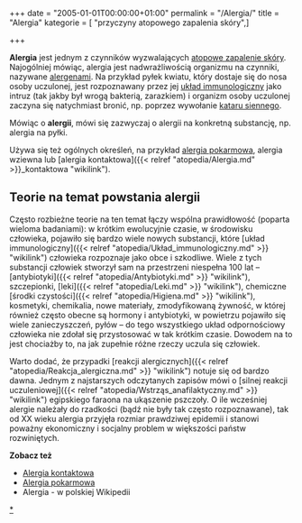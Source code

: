 +++
date = "2005-01-01T00:00:00+01:00"
permalink = "/Alergia/"
title = "Alergia"
kategorie = [ "przyczyny atopowego zapalenia skóry",]

+++

**Alergia** jest jednym z czynników wyzwalających [atopowe zapalenie skóry](/atopedia/Atopowe_zapalenie_skóry "wikilink"). Najogólniej mówiąc, alergia jest nadwrażliwością organizmu na czynniki, nazywane [alergenami](/atopedia/Alergen "wikilink"). Na przykład pyłek kwiatu, który dostaje się do nosa osoby uczulonej, jest rozpoznawany przez jej [układ immunologiczny](/atopedia/Układ_immunologiczny "wikilink") jako intruz (tak jakby był wrogą bakterią, zarazkiem) i organizm osoby uczulonej zaczyna się natychmiast bronić, np. poprzez wywołanie [kataru siennego](/atopedia/Katar_sienny "wikilink").

Mówiąc o **alergii**, mówi się zazwyczaj o alergii na konkretną substancję, np. alergia na pyłki.

Używa się też ogólnych określeń, na przykład [alergia pokarmowa](/atopedia/Alergia_pokarmowa "wikilink"), alergia wziewna lub [alergia kontaktowa]({{< relref "atopedia/Alergia.md" >}}_kontaktowa "wikilink").

Teorie na temat powstania alergii
---------------------------------

Często rozbieżne teorie na ten temat łączy wspólna prawidłowość (poparta wieloma badaniami): w krótkim ewolucyjnie czasie, w środowisku człowieka, pojawiło się bardzo wiele nowych substancji, które [układ immunologiczny]({{< relref "atopedia/Układ_immunologiczny.md" >}} "wikilink") człowieka rozpoznaje jako obce i szkodliwe. Wiele z tych substancji człowiek stworzył sam na przestrzeni niespełna 100 lat – [antybiotyki]({{< relref "atopedia/Antybiotyki.md" >}} "wikilink"), szczepionki, [leki]({{< relref "atopedia/Leki.md" >}} "wikilink"), chemiczne [środki czystości]({{< relref "atopedia/Higiena.md" >}} "wikilink"), kosmetyki, chemikalia, nowe materiały, zmodyfikowaną żywność, w której również często obecne są hormony i antybiotyki, w powietrzu pojawiło się wiele zanieczyszczeń, pyłów – do tego wszystkiego układ odpornościowy człowieka nie zdołał się przystosować w tak krótkim czasie. Dowodem na to jest chociażby to, na jak zupełnie różne rzeczy uczula się człowiek.

Warto dodać, że przypadki [reakcji alergicznych]({{< relref "atopedia/Reakcja_alergiczna.md" >}} "wikilink") notuje się od bardzo dawna. Jednym z najstarszych odczytanych zapisów mówi o [silnej reakcji uczuleniowej]({{< relref "atopedia/Wstrząs_anafilaktyczny.md" >}} "wikilink") egipskiego faraona na ukąszenie pszczoły. O ile wcześniej alergie należały do rzadkości (bądź nie były tak często rozpoznawane), tak od XX wieku alergia przyjęła rozmiar prawdziwej epidemii i stanowi poważny ekonomiczny i socjalny problem w większości państw rozwiniętych.

**Zobacz też**

-   [Alergia kontaktowa](/atopedia/Alergia_kontaktowa "wikilink")
-   [Alergia pokarmowa](/atopedia/Alergia_pokarmowa "wikilink")
-   Alergia - w polskiej Wikipedii

[\*](/atopedia/Kategoria:Alergia "wikilink")
